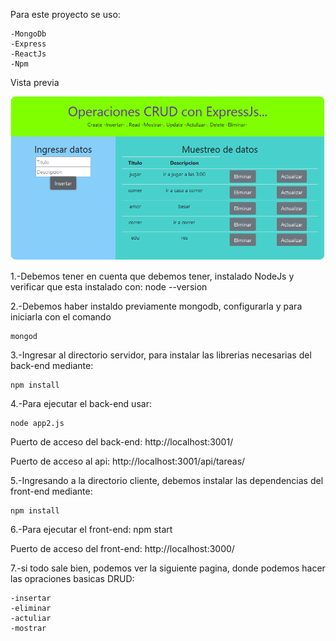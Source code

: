 Para este proyecto se uso:

	-MongoDb
	-Express
	-ReactJs
	-Npm

Vista previa

![alt text](https://github.com/Eduardishion/todoAppEnExpressReactJsMongoDbNpm/blob/master/preview.png)

1.-Debemos tener en cuenta que debemos tener,
instalado NodeJs y verificar que esta instalado con:
	node --version

2.-Debemos haber instaldo previamente mongodb, configurarla y para iniciarla con el comando 
	
	mongod

3.-Ingresar al directorio servidor, para instalar las librerias necesarias 
del back-end mediante:

	npm install

4.-Para ejecutar el back-end usar:

	node app2.js

Puerto de acceso del back-end: http://localhost:3001/

Puerto de acceso al api: http://localhost:3001/api/tareas/

5.-Ingresando a la directorio cliente, debemos instalar las dependencias del front-end mediante:
 
	npm install

6.-Para ejecutar el front-end:
	npm start

Puerto de acceso del front-end: http://localhost:3000/

7.-si todo sale bien, podemos ver la 
siguiente pagina, donde podemos hacer las opraciones basicas DRUD:
	
	-insertar
	-eliminar
	-actuliar 
	-mostrar





	


